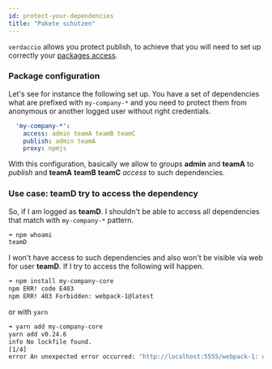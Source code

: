```yaml
---
id: protect-your-dependencies
title: "Pakete schützen"
---
```

`verdaccio` allows you protect publish, to achieve that you will need to set up correctly your [packages access](packages).

### Package configuration

Let's see for instance the following set up. You have a set of dependencies what are prefixed with `my-company-*` and you need to protect them from anonymous or another logged user without right credentials.

```yaml
  'my-company-*':
    access: admin teamA teamB teamC
    publish: admin teamA
    proxy: npmjs
```

With this configuration, basically we allow to groups **admin** and **teamA** to *publish* and **teamA** **teamB** **teamC** *access* to such dependencies.

### Use case: teamD try to access the dependency

So, if I am logged as **teamD**. I shouldn't be able to access all dependencies that match with `my-company-*` pattern.

```bash
➜ npm whoami
teamD
```

I won't have access to such dependencies and also won't be visible via web for user **teamD**. If I try to access the following will happen.

```bash
➜ npm install my-company-core
npm ERR! code E403
npm ERR! 403 Forbidden: webpack-1@latest
```

or with `yarn`

```bash
➜ yarn add my-company-core
yarn add v0.24.6
info No lockfile found.
[1/4] 
error An unexpected error occurred: "http://localhost:5555/webpack-1: unregistered users are not allowed to access package my-company-core".
```